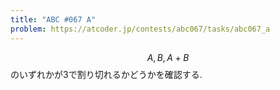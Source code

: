 ```yaml
---
title: "ABC #067 A"
problem: https://atcoder.jp/contests/abc067/tasks/abc067_a
---
```

$$ A, B, A+B $$ のいずれかが3で割り切れるかどうかを確認する.
